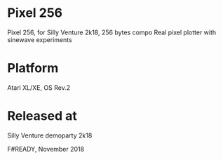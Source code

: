 # Pixel 256
Pixel 256, for Silly Venture 2k18, 256 bytes compo
Real pixel plotter with sinewave experiments

# Platform
Atari XL/XE, OS Rev.2

# Released at
Silly Venture demoparty 2k18

F#READY, November 2018
